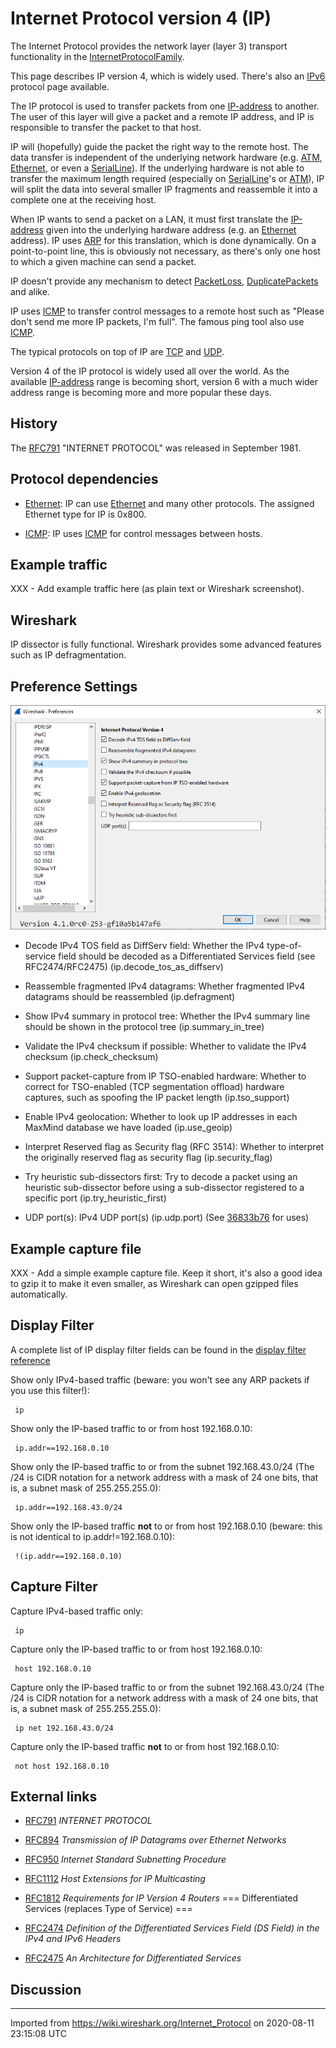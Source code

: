 # Internet Protocol version 4 (IP)

The Internet Protocol provides the network layer (layer 3) transport functionality in the [InternetProtocolFamily](/InternetProtocolFamily).

This page describes IP version 4, which is widely used. There's also an [IPv6](/IPv6) protocol page available.

The IP protocol is used to transfer packets from one [IP-address](/IP-address) to another. The user of this layer will give a packet and a remote IP address, and IP is responsible to transfer the packet to that host.

IP will (hopefully) guide the packet the right way to the remote host. The data transfer is independent of the underlying network hardware (e.g. [ATM](/ATM), [Ethernet](/Ethernet), or even a [SerialLine](/SerialLine)). If the underlying hardware is not able to transfer the maximum length required (especially on [SerialLine](/SerialLine)'s or [ATM](/ATM)), IP will split the data into several smaller IP fragments and reassemble it into a complete one at the receiving host.

When IP wants to send a packet on a LAN, it must first translate the [IP-address](/IP-address) given into the underlying hardware address (e.g. an [Ethernet](/Ethernet) address). IP uses [ARP](/ARP) for this translation, which is done dynamically. On a point-to-point line, this is obviously not necessary, as there's only one host to which a given machine can send a packet.

IP doesn't provide any mechanism to detect [PacketLoss](/PacketLoss), [DuplicatePackets](/DuplicatePackets) and alike.

IP uses [ICMP](/ICMP) to transfer control messages to a remote host such as "Please don't send me more IP packets, I'm full". The famous ping tool also use [ICMP](/ICMP).

The typical protocols on top of IP are [TCP](/TCP) and [UDP](/UDP).

Version 4 of the IP protocol is widely used all over the world. As the available [IP-address](/IP-address) range is becoming short, version 6 with a much wider address range is becoming more and more popular these days.

## History

The [RFC791](http://www.ietf.org/rfc/rfc791.txt) "INTERNET PROTOCOL" was released in September 1981.

## Protocol dependencies

  - [Ethernet](/Ethernet): IP can use [Ethernet](/Ethernet) and many other protocols. The assigned Ethernet type for IP is 0x800.

  - [ICMP](/ICMP): IP uses [ICMP](/ICMP) for control messages between hosts.

## Example traffic

XXX - Add example traffic here (as plain text or Wireshark screenshot).

## Wireshark

IP dissector is fully functional. Wireshark provides some advanced features such as IP defragmentation.

## Preference Settings
![220923_IPv4_Preferences_anno](uploads/ca9fbbe14e11a5e437de95e26a45ecba/220923_IPv4_Preferences_anno.png)

   - Decode IPv4 TOS field as DiffServ field: Whether the IPv4 type-of-service field should be decoded as a Differentiated Services field (see RFC2474/RFC2475) (ip.decode_tos_as_diffserv)

   - Reassemble fragmented IPv4 datagrams: Whether fragmented IPv4 datagrams should be reassembled (ip.defragment)

   - Show IPv4 summary in protocol tree: Whether the IPv4 summary line should be shown in the protocol tree (ip.summary_in_tree)

   - Validate the IPv4 checksum if possible: Whether to validate the IPv4 checksum (ip.check_checksum)

   - Support packet-capture from IP TSO-enabled hardware: Whether to correct for TSO-enabled (TCP segmentation offload) hardware captures, such as spoofing the IP packet length (ip.tso_support)

   - Enable IPv4 geolocation: Whether to look up IP addresses in each MaxMind database we have loaded (ip.use_geoip)

   - Interpret Reserved flag as Security flag (RFC 3514): Whether to interpret the originally reserved flag as security flag (ip.security_flag)

   - Try heuristic sub-dissectors first: Try to decode a packet using an heuristic sub-dissector before using a sub-dissector registered to a specific port (ip.try_heuristic_first)

   - UDP port(s): IPv4 UDP port(s)  (ip.udp.port)  (See [36833b76](https://gitlab.com/wireshark/wireshark/-/commit/36833b76d8b62c3eac22ef0943b9e553e3518bb9) for uses)


## Example capture file

XXX - Add a simple example capture file. Keep it short, it's also a good idea to gzip it to make it even smaller, as Wireshark can open gzipped files automatically.

## Display Filter

A complete list of IP display filter fields can be found in the [display filter reference](http://www.wireshark.org/docs/dfref/i/ip.html)

Show only IPv4-based traffic (beware: you won't see any ARP packets if you use this filter\!):

``` 
 ip 
```

Show only the IP-based traffic to or from host 192.168.0.10:

``` 
 ip.addr==192.168.0.10 
```

Show only the IP-based traffic to or from the subnet 192.168.43.0/24 (The /24 is CIDR notation for a network address with a mask of 24 one bits, that is, a subnet mask of 255.255.255.0):

``` 
 ip.addr==192.168.43.0/24 
```

Show only the IP-based traffic **not** to or from host 192.168.0.10 (beware: this is not identical to ip.addr\!=192.168.0.10):

``` 
 !(ip.addr==192.168.0.10) 
```

## Capture Filter

Capture IPv4-based traffic only:

``` 
 ip 
```

Capture only the IP-based traffic to or from host 192.168.0.10:

``` 
 host 192.168.0.10 
```

Capture only the IP-based traffic to or from the subnet 192.168.43.0/24 (The /24 is CIDR notation for a network address with a mask of 24 one bits, that is, a subnet mask of 255.255.255.0):

``` 
 ip net 192.168.43.0/24 
```

Capture only the IP-based traffic **not** to or from host 192.168.0.10:

``` 
 not host 192.168.0.10 
```

## External links

  - [RFC791](http://www.ietf.org/rfc/rfc791.txt) *INTERNET PROTOCOL*

  - [RFC894](http://www.ietf.org/rfc/rfc894.txt) *Transmission of IP Datagrams over Ethernet Networks*

  - [RFC950](http://www.ietf.org/rfc/rfc950.txt) *Internet Standard Subnetting Procedure*

  - [RFC1112](http://www.ietf.org/rfc/rfc1112.txt) *Host Extensions for IP Multicasting*

  - [RFC1812](http://www.ietf.org/rfc/rfc1812.txt) *Requirements for IP Version 4 Routers* === Differentiated Services (replaces Type of Service) ===

  - [RFC2474](http://www.ietf.org/rfc/rfc2474.txt) *Definition of the Differentiated Services Field (DS Field) in the IPv4 and IPv6 Headers*

  - [RFC2475](http://www.ietf.org/rfc/rfc2475.txt) *An Architecture for Differentiated Services*

## Discussion

---

Imported from https://wiki.wireshark.org/Internet_Protocol on 2020-08-11 23:15:08 UTC
